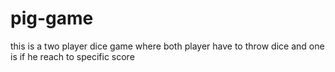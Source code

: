 # pig-game
this is a two player dice game where both player have to throw dice and one is if he reach to specific score
